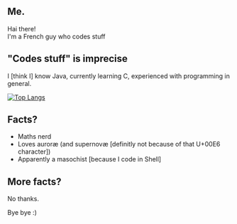 ## Me.
Hai there!<br>
I'm a French guy who codes stuff

## "Codes stuff" is imprecise
I [think I] know Java, currently learning C, experienced with programming in general.

[![Top Langs](https://github-readme-stats.vercel.app/api/top-langs/?username=sometimesink&layout=pie)](https://github.com/anuraghazra/github-readme-stats)

## Facts?
 - Maths nerd
 - Loves auroræ (and supernovæ [definitly not because of that U+00E6 character])
 - Apparently a masochist [because I code in Shell]

## More facts?
No thanks.

Bye bye :)
